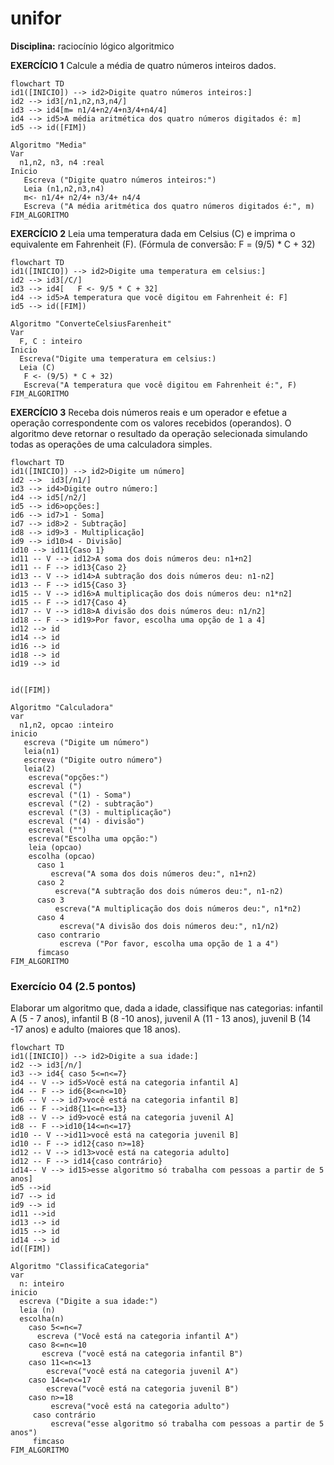 # unifor 
**Disciplina:** raciocínio lógico algoritmico





**EXERCÍCIO 1**
Calcule a média de quatro números inteiros dados.


```mermaid
flowchart TD
id1([INICIO]) --> id2>Digite quatro números inteiros:]
id2 --> id3[/n1,n2,n3,n4/]
id3 --> id4[m= n1/4+n2/4+n3/4+n4/4]
id4 --> id5>A média aritmética dos quatro números digitados é: m]
id5 --> id([FIM])
```
```
Algoritmo "Media"
Var
  n1,n2, n3, n4 :real
Inicio
   Escreva ("Digite quatro números inteiros:")
   Leia (n1,n2,n3,n4)
   m<- n1/4+ n2/4+ n3/4+ n4/4
   Escreva ("A média aritmética dos quatro números digitados é:", m)
FIM_ALGORITMO
```






**EXERCÍCIO 2**
Leia uma temperatura dada em Celsius (C) e imprima o equivalente em Fahrenheit (F). (Fórmula de conversão: F = (9/5) * C + 32)
```mermaid
flowchart TD
id1([INICIO]) --> id2>Digite uma temperatura em celsius:]
id2 --> id3[/C/]
id3 --> id4[   F <- 9/5 * C + 32]
id4 --> id5>A temperatura que você digitou em Fahrenheit é: F]
id5 --> id([FIM])
```

```
Algoritmo "ConverteCelsiusFarenheit"
Var
  F, C : inteiro
Inicio
  Escreva("Digite uma temperatura em celsius:)
  Leia (C)
   F <- (9/5) * C + 32)
   Escreva("A temperatura que você digitou em Fahrenheit é:", F)   
FIM_ALGORITMO
```

**EXERCÍCIO 3**
Receba dois números reais e um operador e efetue a operação correspondente com os valores recebidos (operandos). O algoritmo deve retornar o resultado da operação selecionada simulando todas as operações de uma calculadora simples.

```mermaid
flowchart TD
id1([INICIO]) --> id2>Digite um número]
id2 -->  id3[/n1/]
id3 --> id4>Digite outro número:]
id4 --> id5[/n2/]
id5 --> id6>opções:]
id6 --> id7>1 - Soma]
id7 --> id8>2 - Subtração]
id8 --> id9>3 - Multiplicação]
id9 --> id10>4 - Divisão]
id10 --> id11{Caso 1}
id11 -- V --> id12>A soma dos dois números deu: n1+n2]
id11 -- F --> id13{Caso 2}
id13 -- V --> id14>A subtração dos dois números deu: n1-n2]
id13 -- F --> id15{Caso 3}
id15 -- V --> id16>A multiplicação dos dois números deu: n1*n2]
id15 -- F --> id17{Caso 4}
id17 -- V --> id18>A divisão dos dois números deu: n1/n2]
id18 -- F --> id19>Por favor, escolha uma opção de 1 a 4]
id12 --> id
id14 --> id
id16 --> id
id18 --> id
id19 --> id

 
id([FIM])
```

```
Algoritmo "Calculadora"
var
  n1,n2, opcao :inteiro
inicio
   escreva ("Digite um número")
   leia(n1)
   escreva ("Digite outro número")
   leia(2)
    escreva("opções:")
    escreval (")
    escreval ("(1) - Soma")
    escreval ("(2) - subtração")
    escreval ("(3) - multiplicação")
    escreval ("(4) - divisão")
    escreval ("")
    escreva("Escolha uma opção:")
    leia (opcao)
    escolha (opcao)
      caso 1
         escreva("A soma dos dois números deu:", n1+n2)
      caso 2 
          escreva("A subtração dos dois números deu:", n1-n2)
      caso 3
          escreva("A multiplicação dos dois números deu:", n1*n2)
      caso 4
           escreva("A divisão dos dois números deu:", n1/n2)
      caso contrario
           escreva ("Por favor, escolha uma opção de 1 a 4")
      fimcaso
FIM_ALGORITMO
```



### Exercício 04 (2.5 pontos)
Elaborar um algoritmo que, dada a idade, classifique nas categorias: infantil A (5 - 7 anos), infantil B (8 -10 anos), juvenil A (11 - 13 anos), juvenil B (14 -17 anos) e adulto (maiores que 18 anos).
```mermaid
flowchart TD
id1([INICIO]) --> id2>Digite a sua idade:]
id2 --> id3[/n/]
id3 --> id4{ caso 5<=n<=7}
id4 -- V --> id5>Você está na categoria infantil A]
id4 -- F --> id6{8<=n<=10}
id6 -- V --> id7>você está na categoria infantil B]
id6 -- F -->id8{11<=n<=13}
id8 -- V --> id9>você está na categoria juvenil A]
id8 -- F -->id10{14<=n<=17}
id10 -- V -->id11>você está na categoria juvenil B]
id10 -- F --> id12{caso n>=18}
id12 -- V --> id13>você está na categoria adulto]
id12 -- F --> id14{caso contrário}
id14-- V --> id15>esse algoritmo só trabalha com pessoas a partir de 5 anos]
id5 -->id
id7 --> id
id9 --> id
id11 -->id
id13 --> id
id15 --> id
id14 --> id
id([FIM])
```



```
Algoritmo "ClassificaCategoria"
var
  n: inteiro
inicio
  escreva ("Digite a sua idade:")
  leia (n)
  escolha(n)
    caso 5<=n<=7
      escreva ("Você está na categoria infantil A")
    caso 8<=n<=10
       escreva ("você está na categoria infantil B")
    caso 11<=n<=13
        escreva("você está na categoria juvenil A")
    caso 14<=n<=17
        escreva("você está na categoria juvenil B")
    caso n>=18
         escreva("você está na categoria adulto")
     caso contrário
         escreva("esse algoritmo só trabalha com pessoas a partir de 5 anos")
     fimcaso   
FIM_ALGORITMO
```

